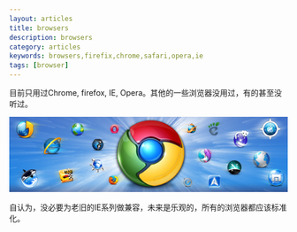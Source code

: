 ```yaml
---
layout: articles
title: browsers
description: browsers
category: articles
keywords: browsers,firefix,chrome,safari,opera,ie
tags: [browser]
---
```

目前只用过Chrome, firefox, IE, Opera。其他的一些浏览器没用过，有的甚至没听过。

![browsers](/images/articles/browsers/browsers.jpg "browsers")

自认为，没必要为老旧的IE系列做兼容，未来是乐观的，所有的浏览器都应该标准化。